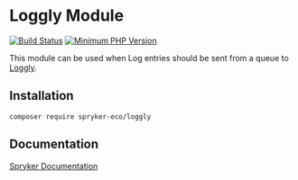# Loggly Module
[![Build Status](https://travis-ci.org/spryker-eco/loggly.svg)](https://travis-ci.org/spryker-eco/loggly)
[![Minimum PHP Version](https://img.shields.io/badge/php-%3E%3D%207.2-8892BF.svg)](https://php.net/)

This module can be used when Log entries should be sent from a queue to [Loggly](https://www.loggly.com/).

## Installation

```
composer require spryker-eco/loggly
```

## Documentation

[Spryker Documentation](https://academy.spryker.com/developing_with_spryker/module_guide/modules.html)
